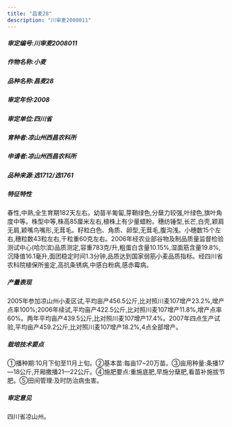 ```yaml
---
title: "昌麦28"
description: "川审麦2008011"
---
```

##### 审定编号:川审麦2008011

##### 作物名称:小麦

##### 品种名称:昌麦28

##### 审定年份:2008

##### 审定单位:四川省

##### 育种者:凉山州西昌农科所

##### 申请者:凉山州西昌农科所

##### 品种来源:选1712/选1761

##### 特征特性
春性,中熟,全生育期182天左右。幼苗半匍匐,芽鞘绿色,分蘖力较强,叶绿色,旗叶角度中等。株型中等,株高85厘米左右,植株上有少量蜡粉。穗纺锤型,长芒,白壳,颖肩无肩,颖嘴鸟嘴形,无茸毛。籽粒白色、角质、卵型,无茸毛,腹沟浅。小穗数15个左右,穗粒数43粒左右,千粒重60克左右。2006年经农业部谷物及制品质量监督检验测试中心(哈尔滨)品质测定,容重783克/升,粗蛋白含量10.15%,湿面筋含量19.8%,沉降值16.1毫升,面团稳定时间1.3分钟,品质达到国家弱筋小麦品质指标。经四川省农科院植保所鉴定,高抗条锈病,中感白粉病,感赤霉病。

##### 产量表现
2005年参加凉山州小麦区试,平均亩产456.5公斤,比对照川麦107增产23.2%,增产点率100%;2006年续试,平均亩产422.5公斤,比对照川麦107增产11.8%,增产点率60%。两年平均亩产439.5公斤,比对照川麦107增产17.4%。2007年四点生产试验,平均亩产459.2公斤,比对照川麦107增产18.2%,4点全部增产。

##### 栽培技术要点
①播种期:10月下旬至11月上旬。②基本苗:每亩17~20万苗。③亩用种量:条播17—18公斤,开厢撒播21—22公斤。④施肥要点:重施底肥,早施分蘖肥,看苗补施拔节肥。⑤田间管理:及时防治病虫害。

##### 审定意见
四川省凉山州。
